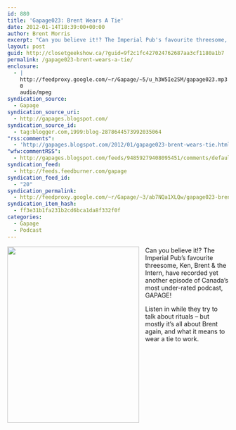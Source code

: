 ```yaml
---
id: 880
title: 'Gapage023: Brent Wears A Tie'
date: 2012-01-14T18:39:00+00:00
author: Brent Morris
excerpt: "Can you believe it!? The Imperial Pub's favourite threesome, Ken, Brent &amp; the Intern, have recorded yet another episode of Canada's most under-rated podcast, GAPAGE!Listen in while they try to talk about rituals - but mostly it's all about Brent ag..."
layout: post
guid: http://closetgeekshow.ca/?guid=9f2c1fc427024762687aa3cf1180a1b7
permalink: /gapage023-brent-wears-a-tie/
enclosure:
  - |
    http://feedproxy.google.com/~r/Gapage/~5/u_h3W5Ie2SM/gapage023.mp3
    0
    audio/mpeg
syndication_source:
  - Gapage
syndication_source_uri:
  - http://gapages.blogspot.com/
syndication_source_id:
  - tag:blogger.com,1999:blog-2878644573992035064
"rss:comments":
  - 'http://gapages.blogspot.com/2012/01/gapage023-brent-wears-tie.html#comment-form'
"wfw:commentRSS":
  - http://gapages.blogspot.com/feeds/94859279408095451/comments/default
syndication_feed:
  - http://feeds.feedburner.com/gapage
syndication_feed_id:
  - "20"
syndication_permalink:
  - http://feedproxy.google.com/~r/Gapage/~3/ab7NQa1XLQw/gapage023-brent-wears-tie.html
syndication_item_hash:
  - ff3e31b1fa231b2cd6bca1da8f332f0f
categories:
  - Gapage
  - Podcast
---
```

<div class="separator" style="clear: both; text-align: center;">
  <a href="http://4.bp.blogspot.com/-rKZ3Hb_aEsE/TxHK922TNzI/AAAAAAAAAyY/z4ynflr7-hw/s1600/photo%25288%2529.JPG" imageanchor="1" style="clear: left; float: left; margin-bottom: 1em; margin-right: 1em;"><img border="0" src="http://4.bp.blogspot.com/-rKZ3Hb_aEsE/TxHK922TNzI/AAAAAAAAAyY/z4ynflr7-hw/s400/photo%25288%2529.JPG" height="400" width="300" /></a>
</div>

Can you believe it!? The Imperial Pub&#8217;s favourite threesome, Ken, Brent & the Intern, have recorded yet another episode of Canada&#8217;s most under-rated podcast, GAPAGE!

Listen in while they try to talk about rituals &#8211; but mostly it&#8217;s all about Brent again, and what it means to wear a tie to work.<img src="http://feeds.feedburner.com/~r/Gapage/~4/ab7NQa1XLQw" height="1" width="1" alt="" />